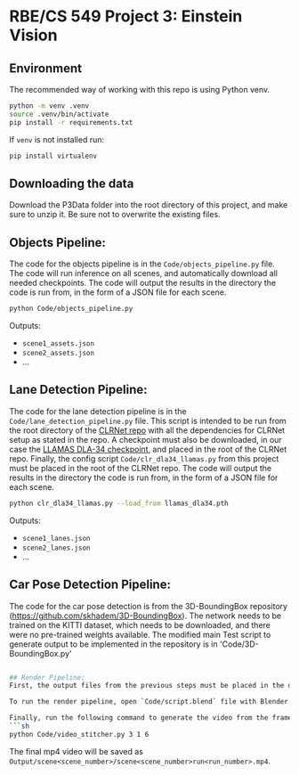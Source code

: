 # RBE/CS 549 Project 3: Einstein Vision
## Environment
The recommended way of working with this repo is using Python venv.
```sh
python -m venv .venv
source .venv/bin/activate
pip install -r requirements.txt
```

If `venv` is not installed run:
```sh
pip install virtualenv
```
## Downloading the data
Download the P3Data folder into the root directory of this project, and make sure to unzip it. Be sure not to overwrite the existing files.

## Objects Pipeline:
The code for the objects pipeline is in the `Code/objects_pipeline.py` file. The code will run inference on all scenes, and automatically download all needed checkpoints. The code will output the results in the directory the code is run from, in the form of a JSON file for each scene.

```sh
python Code/objects_pipeline.py
```
Outputs:
- `scene1_assets.json`
- `scene2_assets.json`
- ...

## Lane Detection Pipeline:
The code for the lane detection pipeline is in the `Code/lane_detection_pipeline.py` file. This script is intended to be run from the root directory of the [CLRNet repo](https://github.com/Turoad/CLRNet/tree/7269e9d1c1c650343b6c7febb8e764be538b1aed) with all the dependencies for CLRNet setup as stated in the repo. A checkpoint must also be downloaded, in our case the [LLAMAS DLA-34 checkpoint](https://github.com/Turoad/CLRNet/releases/download/models/llamas_r18.pth.zip), and placed in the root of the CLRNet repo. Finally, the config script `Code/clr_dla34_llamas.py` from this project must be placed in the root of the CLRNet repo. The code will output the results in the directory the code is run from, in the form of a JSON file for each scene.

```sh
python clr_dla34_llamas.py --load_from llamas_dla34.pth
```
Outputs:
- `scene1_lanes.json`
- `scene2_lanes.json`
- ...

## Car Pose Detection Pipeline:
The code for the car pose detection is from the 3D-BoundingBox repository (https://github.com/skhadem/3D-BoundingBox). The network needs to be trained on the KITTI dataset, which needs to be downloaded, and there were no pre-trained weights available. The modified main Test script to generate output to be implemented in the repository is in 'Code/3D-BoundingBox.py'

```sh

## Render Pipeline:
First, the output files from the previous steps must be placed in the directory `JSONData/scene<scene_number>`, where `<scene_number>` is the number of the scene. Make sure to also create the `Output` directory in the root of this project.

To run the render pipeline, open `Code/script.blend` file with Blender. Set the scene to render in the main function of the script, and then run the script. Output is shown in the Blender console. The code will output the images in the `Output/scene<scene_number>/scene<scene_number>run<run_number>` directory.

Finally, run the following command to generate the video from the frames. The command is using scene 3, run 1, and 6 fps as example arguments:
```sh
python Code/video_stitcher.py 3 1 6
```
The final mp4 video will be saved as `Output/scene<scene_number>/scene<scene_number>run<run_number>.mp4`.